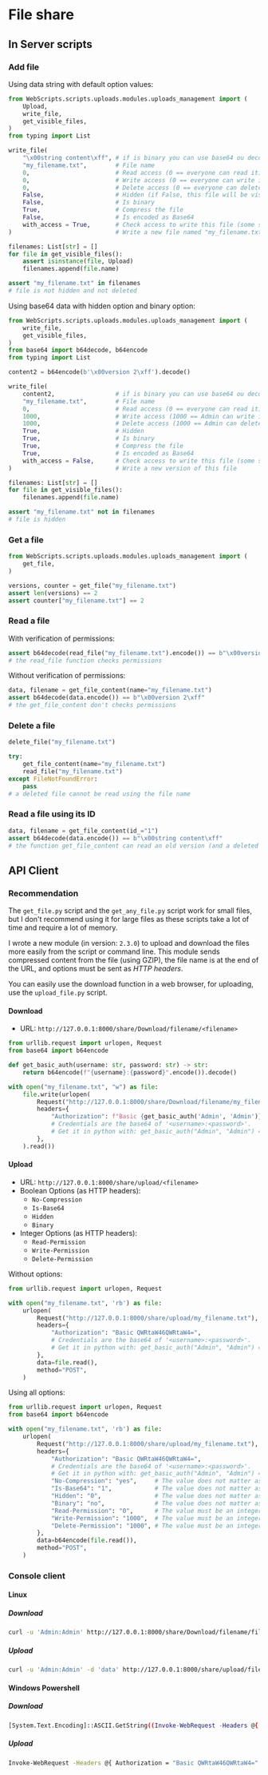 # File share

## In Server scripts

### Add file

Using data string with default option values:
```python
from WebScripts.scripts.uploads.modules.uploads_management import (
    Upload,
    write_file,
    get_visible_files,
)
from typing import List

write_file(
    "\x00string content\xff", # if is binary you can use base64 ou decode it with latin-1
    "my_filename.txt",        # File name
    0,                        # Read access (0 == everyone can read it)
    0,                        # Write access (0 == everyone can write it)
    0,                        # Delete access (0 == everyone can delete it)
    False,                    # Hidden (if False, this file will be visible to other authenticated users)
    False,                    # Is binary
    True,                     # Compress the file
    False,                    # Is encoded as Base64
    with_access = True,       # Check access to write this file (some scripts should write a file with an unauthenticated user)
)                             # Write a new file named "my_filename.txt"

filenames: List[str] = []
for file in get_visible_files():
    assert isinstance(file, Upload)
    filenames.append(file.name)

assert "my_filename.txt" in filenames
# file is not hidden and not deleted
```

Using base64 data with hidden option and binary option:
```python
from WebScripts.scripts.uploads.modules.uploads_management import (
    write_file,
    get_visible_files,
)
from base64 import b64decode, b64encode
from typing import List

content2 = b64encode(b'\x00version 2\xff').decode()

write_file(
    content2,                 # if is binary you can use base64 ou decode it with latin-1
    "my_filename.txt",        # File name
    0,                        # Read access (0 == everyone can read it)
    1000,                     # Write access (1000 == Admin can write it)
    1000,                     # Delete access (1000 == Admin can delete it)
    True,                     # Hidden
    True,                     # Is binary
    True,                     # Compress the file
    True,                     # Is encoded as Base64
    with_access = False,      # Check access to write this file (some scripts should write a file with an unauthenticated user)
)                             # Write a new version of this file

filenames: List[str] = []
for file in get_visible_files():
    filenames.append(file.name)

assert "my_filename.txt" not in filenames
# file is hidden
```

### Get a file

```python
from WebScripts.scripts.uploads.modules.uploads_management import (
	get_file,
)

versions, counter = get_file("my_filename.txt")
assert len(versions) == 2
assert counter["my_filename.txt"] == 2
```

### Read a file

With verification of permissions:
```python
assert b64decode(read_file("my_filename.txt").encode()) == b"\x00version 2\xff"
# the read_file function checks permissions
```

Without verification of permissions:
```python
data, filename = get_file_content(name="my_filename.txt")
assert b64decode(data.encode()) == b"\x00version 2\xff"
# the get_file_content don't checks permissions
```

### Delete a file

```python
delete_file("my_filename.txt")

try:
    get_file_content(name="my_filename.txt")
    read_file("my_filename.txt")
except FileNotFoundError:
    pass
# a deleted file cannot be read using the file name
```

### Read a file using its ID

```python
data, filename = get_file_content(id_="1")
assert b64decode(data.encode()) == b"\x00string content\xff"
# the function get_file_content can read an old version (and a deleted file)
```

## API Client

### Recommendation

The `get_file.py` script and the `get_any_file.py` script work for small files, but I don't recommend using it for large files as these scripts take a lot of time and require a lot of memory.

I wrote a new module (in version: `2.3.0`) to upload and download the files more easily from the script or command line. This module sends compressed content from the file (using GZIP), the file name is at the end of the URL, and options must be sent as *HTTP headers*.

You can easily use the download function in a web browser, for uploading, use the `upload_file.py` script.

#### Download

 - URL: `http://127.0.0.1:8000/share/Download/filename/<filename>`

```python
from urllib.request import urlopen, Request
from base64 import b64encode

def get_basic_auth(username: str, password: str) -> str:
	return b64encode(f"{username}:{password}".encode()).decode()

with open("my_filename.txt", "w") as file:
	file.write(urlopen(
		Request("http://127.0.0.1:8000/share/Download/filename/my_filename.txt"),
		headers={
			"Authorization": f"Basic {get_basic_auth('Admin', 'Admin')}",
			# Credentials are the base64 of '<username>:<password>'.
			# Get it in python with: get_basic_auth("Admin", "Admin") == "QWRtaW46QWRtaW4=".
		},
	).read())
```

#### Upload

 - URL: `http://127.0.0.1:8000/share/upload/<filename>`
 - Boolean Options (as HTTP headers):
     - `No-Compression`
     - `Is-Base64`
     - `Hidden`
     - `Binary`
 - Integer Options (as HTTP headers):
     - `Read-Permission`
     - `Write-Permission`
     - `Delete-Permission`

Without options:
```python
from urllib.request import urlopen, Request

with open("my_filename.txt", 'rb') as file:
	urlopen(
		Request("http://127.0.0.1:8000/share/upload/my_filename.txt"),
		headers={
			"Authorization": "Basic QWRtaW46QWRtaW4=",
			# Credentials are the base64 of '<username>:<password>'.
			# Get it in python with: get_basic_auth("Admin", "Admin") == "QWRtaW46QWRtaW4=".
		},
		data=file.read(),
		method="POST",
	)
```

Using all options:
```python
from urllib.request import urlopen, Request
from base64 import b64encode

with open("my_filename.txt", 'rb') as file:
	urlopen(
		Request("http://127.0.0.1:8000/share/upload/my_filename.txt"),
		headers={
			"Authorization": "Basic QWRtaW46QWRtaW4=",
			# Credentials are the base64 of '<username>:<password>'.
			# Get it in python with: get_basic_auth("Admin", "Admin") == "QWRtaW46QWRtaW4=".
			"No-Compression": "yes",     # The value does not matter as long as the value 'No-Compression' is not empty
			"Is-Base64": "1",            # The value does not matter as long as the value 'Is-Base64' is not empty
			"Hidden": "0",               # The value does not matter as long as the value 'Hidden' is not empty
			"Binary": "no",              # The value does not matter as long as the value 'Binary' is not empty
			"Read-Permission": "0",      # The value must be an integer otherwise you will get an error 500
			"Write-Permission": "1000",  # The value must be an integer otherwise you will get an error 500
			"Delete-Permission": "1000", # The value must be an integer otherwise you will get an error 500
		},
		data=b64encode(file.read()),
		method="POST",
	)
```

### Console client

#### Linux

##### Download

```bash
curl -u 'Admin:Admin' http://127.0.0.1:8000/share/Download/filename/file.extension --output - | gzip -d > file.extension
```

##### Upload

```bash
curl -u 'Admin:Admin' -d 'data' http://127.0.0.1:8000/share/upload/file.extension
```

#### Windows Powershell

##### Download

```bash
[System.Text.Encoding]::ASCII.GetString((Invoke-WebRequest -Headers @{ Authorization = "Basic QWRtaW46QWRtaW4=" } -Uri "http://127.0.0.1:8000/share/Download/filename/file.extension").Content) | Out-File -FilePath .\file.extension
```

##### Upload

```bash
Invoke-WebRequest -Headers @{ Authorization = "Basic QWRtaW46QWRtaW4=" } -Method 'Post' -Body 'data' -Uri http://127.0.0.1:8000/share/upload/file.extension
```